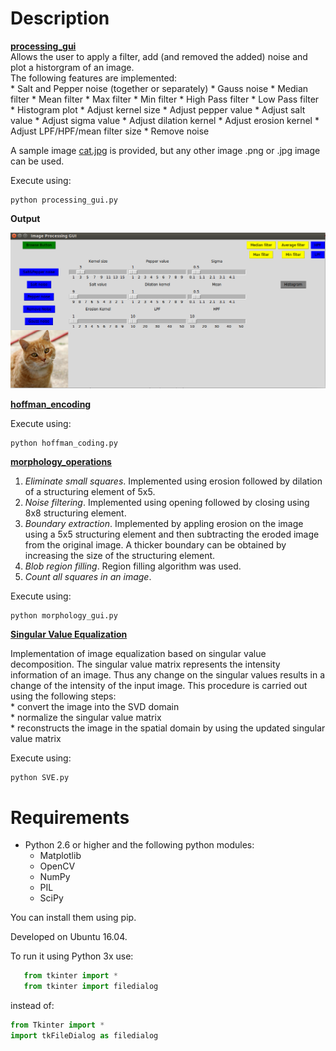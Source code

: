 # Description

[**processing_gui**](https://github.com/Dzvezdana/image-processing-basics/tree/master/processing_gui)  
Allows the user to apply a filter, add (and removed the added) noise and plot a historgram of an image.  
The following features are implemented:  
	* Salt and Pepper noise (together or separately)
	* Gauss noise
	* Median filter
	* Mean filter
	* Max filter
	* Min filter
	* High Pass filter
	* Low Pass filter
	* Histogram plot
	* Adjust kernel size
	* Adjust pepper value
	* Adjust salt value
	* Adjust sigma value
	* Adjust dilation kernel
	* Adjust erosion kernel
	* Adjust LPF/HPF/mean filter size
	* Remove noise
  
A sample image [cat.jpg](https://raw.githubusercontent.com/Dzvezdana/image-processing-basics/master/processing_gui/cat.jpg) is provided, but any other image .png or .jpg image can be used.  
  
Execute using:  
```shell
python processing_gui.py
```

**Output**     
<p align="center">
	<img src="https://raw.githubusercontent.com/Dzvezdana/image-processing-basics/master/processing_gui/gui_image.png">  
</p>

[**hoffman_encoding**](https://github.com/Dzvezdana/image-processing-basics/tree/master/huffman_coding)  

Execute using:  
```shell
python hoffman_coding.py
```

[**morphology_operations**](https://github.com/Dzvezdana/image-processing-basics/tree/master/morphological_operations)  

1. *Eliminate small squares*. Implemented using erosion followed by dilation of a structuring element of 5x5.
2. *Noise filtering*. Implemented using opening followed by closing using 8x8 structuring element.
3. *Boundary extraction*. Implemented by appling erosion on the image using a 5x5 structuring element and then subtracting the eroded image from the original image. A thicker boundary can be obtained by increasing the size of the structuring element.
4. *Blob region filling*. Region filling algorithm was used.
5. *Count all squares in an image*.

Execute using:  
```shell
python morphology_gui.py
```

[**Singular Value Equalization**](https://github.com/Dzvezdana/image-processing-basics/tree/master/SVE)  

Implementation of image equalization based on singular value decomposition. The singular value matrix represents the intensity information of an image. Thus any change on the singular values results in a change of the intensity of the input image. This procedure is carried out using the following steps:  
	* convert the image into the SVD domain  
	* normalize the singular value matrix  
	* reconstructs the image in the spatial domain by using the updated singular value matrix  

Execute using:  
```shell
python SVE.py
```

# Requirements

* Python 2.6 or higher and the following python modules:
	* Matplotlib
 	* OpenCV
 	* NumPy
 	* PIL
 	* SciPy	
 	
You can install them using pip.

Developed on Ubuntu 16.04.

To run it using Python 3x use:
```python
   from tkinter import *
   from tkinter import filedialog
```

instead of:
```python
from Tkinter import *
import tkFileDialog as filedialog
```